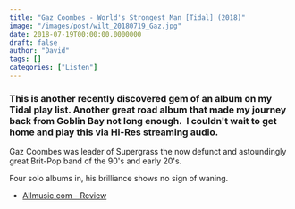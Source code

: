 ```yaml
---
title: "Gaz Coombes - World's Strongest Man [Tidal] (2018)"
image: "/images/post/wilt_20180719_Gaz.jpg"
date: 2018-07-19T00:00:00.0000000
draft: false
author: "David"
tags: []
categories: ["Listen"]
---
```

### This is another recently discovered gem of an album on my Tidal play list. Another great road album that made my journey back from Goblin Bay not long enough.  I couldn't wait to get home and play this via Hi-Res streaming audio.  
  
Gaz Coombes was leader of Supergrass the now defunct and astoundingly great Brit-Pop band of the 90's and early 20's.

 Four solo albums in, his brilliance shows no sign of waning.

-  [Allmusic.com - Review](https://www.allmusic.com/album/worlds-strongest-man-mw0003143526)
